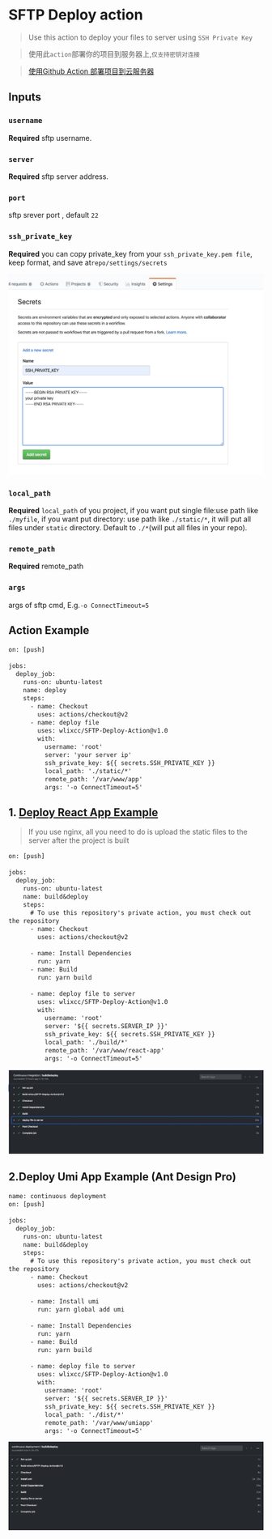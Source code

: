 # SFTP Deploy action

> Use this action to deploy your files to server using `SSH Private Key`

> 使用此`action`部署你的项目到服务器上,`仅支持密钥对连接`

> [使用Github Action 部署项目到云服务器](https://zhuanlan.zhihu.com/p/107545396)


## Inputs

### `username`

**Required** sftp username.

### `server`

**Required** sftp server address.

### `port`

sftp srever port , default `22`

### `ssh_private_key`

 **Required** you can copy private_key from your `ssh_private_key.pem file`, keep format, and save at`repo/settings/secrets`


![](./resource/secret.jpg)

### `local_path`

 **Required** `local_path` of you project, if you want put single file:use path like `./myfile`, if you want put directory: use path like `./static/*`, it will put all files under `static` directory. Default to `./*`(will put all files in your repo).

### `remote_path`
 **Required** remote_path

### `args`
args of sftp cmd, E.g.`-o ConnectTimeout=5`


## Action Example	


	on: [push]

	jobs:
	  deploy_job:
	    runs-on: ubuntu-latest
	    name: deploy
	    steps:
	      - name: Checkout
	        uses: actions/checkout@v2
	      - name: deploy file
	        uses: wlixcc/SFTP-Deploy-Action@v1.0
	        with:
	          username: 'root'
	          server: 'your server ip'
	          ssh_private_key: ${{ secrets.SSH_PRIVATE_KEY }} 
	          local_path: './static/*'
	          remote_path: '/var/www/app'
	          args: '-o ConnectTimeout=5'

## 1. [Deploy React App Example](https://github.com/wlixcc/React-Deploy)

> If you use nginx, all you need to do is upload the static files to the server after the project is built

	on: [push]
	
	jobs:
	  deploy_job:
	    runs-on: ubuntu-latest
	    name: build&deploy
	    steps:
	      # To use this repository's private action, you must check out the repository
	      - name: Checkout
	        uses: actions/checkout@v2
	
	      - name: Install Dependencies
	        run: yarn
	      - name: Build
	        run: yarn build
	
	      - name: deploy file to server
	        uses: wlixcc/SFTP-Deploy-Action@v1.0
	        with:
	          username: 'root'
	          server: '${{ secrets.SERVER_IP }}'
	          ssh_private_key: ${{ secrets.SSH_PRIVATE_KEY }}
	          local_path: './build/*'
	          remote_path: '/var/www/react-app'
	          args: '-o ConnectTimeout=5'
	          
 ![](./resource/reactExample.jpg)
 
## 2.Deploy Umi App Example (Ant Design Pro)

	name: continuous deployment
	on: [push]
	
	jobs:
	  deploy_job:
	    runs-on: ubuntu-latest
	    name: build&deploy
	    steps:
	      # To use this repository's private action, you must check out the repository
	      - name: Checkout
	        uses: actions/checkout@v2
	     
	      - name: Install umi
	        run: yarn global add umi  
	
	      - name: Install Dependencies
	        run: yarn
	      - name: Build
	        run: yarn build
	
	      - name: deploy file to server
	        uses: wlixcc/SFTP-Deploy-Action@v1.0
	        with:
	          username: 'root'
	          server: '${{ secrets.SERVER_IP }}'
	          ssh_private_key: ${{ secrets.SSH_PRIVATE_KEY }}
	          local_path: './dist/*'
	          remote_path: '/var/www/umiapp'
	          args: '-o ConnectTimeout=5'
 ![](./resource/umiExample.jpg)
	          

 
 
 	          
